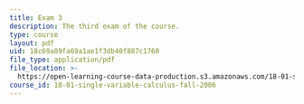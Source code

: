 ```yaml
---
title: Exam 3
description: The third exam of the course.
type: course
layout: pdf
uid: 18c69a89fa69a1ae1f3db40f887c1760
file_type: application/pdf
file_location: >-
  https://open-learning-course-data-production.s3.amazonaws.com/18-01-single-variable-calculus-fall-2006/18c69a89fa69a1ae1f3db40f887c1760_exam3.pdf
course_id: 18-01-single-variable-calculus-fall-2006
---
```

